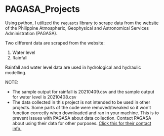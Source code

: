 # PAGASA_Projects

Using python, I utilized the <code>requests</code> library to scrape data from the [website](http://bagong.pagasa.dost.gov.ph) of the Philippine Atmospheric, Geophysical and Astronomical Services Administration (PAGASA). 

Two different data are scraped from the website:
1. Water level
2. Rainfall 

Rainfall and water level data are used in hydrological and hydraulic modelling.

NOTE:
- The sample output for rainfall is 20210409.csv and the sample output for water level is 20210408.csv
- The data collected in this project is not intended to be used in other projects. Some parts of the code were removed/tweaked so it won't function correctly when downloaded and ran in your machine. This is to prevent issues with PAGASA about data collection. Contact PAGASA about using their data for other purposes. [Click this for their contact info.](http://bagong.pagasa.dost.gov.ph/contact-us) 
